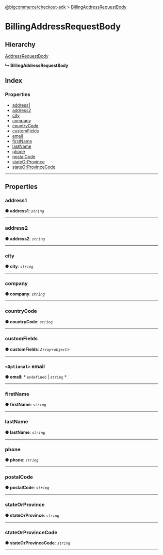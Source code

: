 [@bigcommerce/checkout-sdk](../README.md) > [BillingAddressRequestBody](../interfaces/billingaddressrequestbody.md)

# BillingAddressRequestBody

## Hierarchy

 [AddressRequestBody](addressrequestbody.md)

**↳ BillingAddressRequestBody**

## Index

### Properties

* [address1](billingaddressrequestbody.md#address1)
* [address2](billingaddressrequestbody.md#address2)
* [city](billingaddressrequestbody.md#city)
* [company](billingaddressrequestbody.md#company)
* [countryCode](billingaddressrequestbody.md#countrycode)
* [customFields](billingaddressrequestbody.md#customfields)
* [email](billingaddressrequestbody.md#email)
* [firstName](billingaddressrequestbody.md#firstname)
* [lastName](billingaddressrequestbody.md#lastname)
* [phone](billingaddressrequestbody.md#phone)
* [postalCode](billingaddressrequestbody.md#postalcode)
* [stateOrProvince](billingaddressrequestbody.md#stateorprovince)
* [stateOrProvinceCode](billingaddressrequestbody.md#stateorprovincecode)

---

## Properties

<a id="address1"></a>

###  address1

**● address1**: *`string`*

___
<a id="address2"></a>

###  address2

**● address2**: *`string`*

___
<a id="city"></a>

###  city

**● city**: *`string`*

___
<a id="company"></a>

###  company

**● company**: *`string`*

___
<a id="countrycode"></a>

###  countryCode

**● countryCode**: *`string`*

___
<a id="customfields"></a>

###  customFields

**● customFields**: *`Array`<`object`>*

___
<a id="email"></a>

### `<Optional>` email

**● email**: * `undefined` &#124; `string`
*

___
<a id="firstname"></a>

###  firstName

**● firstName**: *`string`*

___
<a id="lastname"></a>

###  lastName

**● lastName**: *`string`*

___
<a id="phone"></a>

###  phone

**● phone**: *`string`*

___
<a id="postalcode"></a>

###  postalCode

**● postalCode**: *`string`*

___
<a id="stateorprovince"></a>

###  stateOrProvince

**● stateOrProvince**: *`string`*

___
<a id="stateorprovincecode"></a>

###  stateOrProvinceCode

**● stateOrProvinceCode**: *`string`*

___

